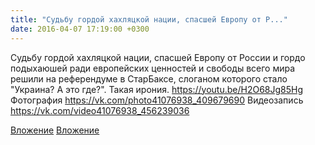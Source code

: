 ```yaml
---
title: "Судьбу гордой хахляцкой нации, спасшей Европу от Р..."
date: 2016-04-07 17:19:00 +0300
---
```


Судьбу гордой хахляцкой нации, спасшей Европу от России и гордо подыхаюшей ради европейских ценностей и свободы всего мира решили на референдуме в СтарБаксе, слоганом которого стало "Украина? А это где?". Такая ирония. https://youtu.be/H2O68Jg85Hg
Фотография
https://vk.com/photo41076938_409679690
Видеозапись
https://vk.com/video41076938_456239036

[Вложение](https://vk.com/photo41076938_409679690)
[Вложение](https://vk.com/video41076938_456239036)
